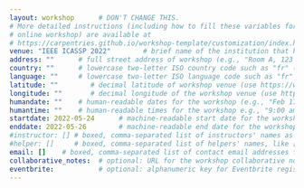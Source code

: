 ```yaml
---
layout: workshop      # DON'T CHANGE THIS.
# More detailed instructions (including how to fill these variables for an
# online workshop) are available at
# https://carpentries.github.io/workshop-template/customization/index.html
venue: "IEEE ICASSP 2022"        # brief name of the institution that hosts the workshop without address (e.g., "Euphoric State University")
address: ""      # full street address of workshop (e.g., "Room A, 123 Forth Street, Blimingen, Euphoria"), videoconferencing URL, or 'online'
country: ""      # lowercase two-letter ISO country code such as "fr" (see https://en.wikipedia.org/wiki/ISO_3166-1#Current_codes) for the institution that hosts the workshop
language: ""     # lowercase two-letter ISO language code such as "fr" (see https://en.wikipedia.org/wiki/List_of_ISO_639-1_codes) for the workshop
latitude: ""        # decimal latitude of workshop venue (use https://www.latlong.net/)
longitude: ""       # decimal longitude of the workshop venue (use https://www.latlong.net)
humandate: ""    # human-readable dates for the workshop (e.g., "Feb 17-18, 2020")
humantime: ""    # human-readable times for the workshop e.g., "9:00 am - 4:30 pm CEST (7:00 am - 2:30 pm UTC)"
startdate: 2022-05-24      # machine-readable start date for the workshop in YYYY-MM-DD format like 2015-01-01
enddate: 2022-05-26        # machine-readable end date for the workshop in YYYY-MM-DD format like 2015-01-02
#instructor: [] # boxed, comma-separated list of instructors' names as strings, like ["Kay McNulty", "Betty Jennings", "Betty Snyder"]
#helper: []     # boxed, comma-separated list of helpers' names, like ["Marlyn Wescoff", "Fran Bilas", "Ruth Lichterman"]
email: []    # boxed, comma-separated list of contact email addresses for the host, lead instructor, or whoever else is handling questions, like ["marlyn.wescoff@example.org", "fran.bilas@example.org", "ruth.lichterman@example.org"]
collaborative_notes:  # optional: URL for the workshop collaborative notes, e.g. an Etherpad or Google Docs document (e.g., https://pad.carpentries.org/2015-01-01-euphoria)
eventbrite:           # optional: alphanumeric key for Eventbrite registration, e.g., "1234567890AB" (if Eventbrite is being used)
---
```


